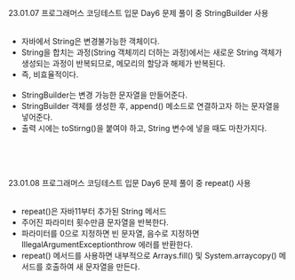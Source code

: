 23.01.07 프로그래머스 코딩테스트 입문 Day6 문제 풀이 중 StringBuilder 사용
<br><br>
- 자바에서 String은 변경불가능한 객체이다.
- String을 합치는 과정(String 객체끼리 더하는 과정)에서는 새로운 String 객체가 생성되는 과정이 반복되므로, 메모리의 할당과 해제가 반복된다.
- 즉, 비효율적이다.<br><br>
- StringBuilder는 변경 가능한 문자열을 만들어준다.
- StringBuilder 객체를 생성한 후, append() 메소드로 연결하고자 하는 문자열을 넣어준다.
- 출력 시에는 toStirng()을 붙여야 하고, String 변수에 넣을 때도 마찬가지다.

<br><br><br>

23.01.08 프로그래머스 코딩테스트 입문 Day6 문제 풀이 중 repeat() 사용
<br><br>
- repeat()은 자바11부터 추가된 String 메서드
- 주어진 파라미터 횟수만큼 문자열을 반복한다.
- 파라미터를 0으로 지정하면 빈 문자열, 음수로 지정하면 IllegalArgumentExceptionthrow 에러를 반환한다.
- repeat() 메서드를 사용하면 내부적으로 Arrays.fill() 및 System.arraycopy() 메서드를 호출하여 새 문자열을 만든다.
